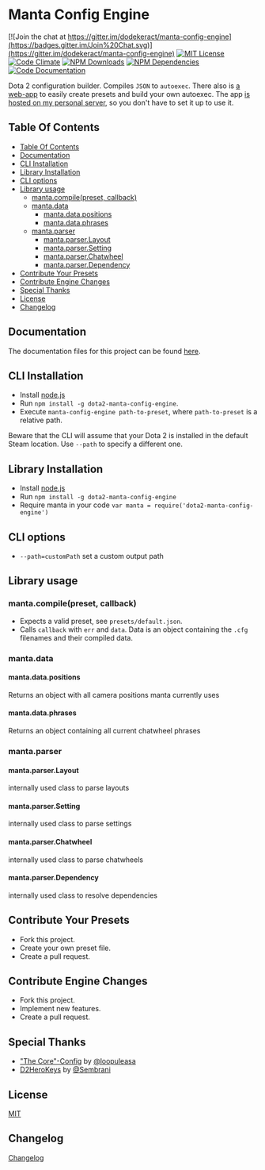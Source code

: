 # Manta Config Engine

[![Join the chat at https://gitter.im/dodekeract/manta-config-engine](https://badges.gitter.im/Join%20Chat.svg)](https://gitter.im/dodekeract/manta-config-engine) [![MIT License](https://img.shields.io/badge/license-MIT-blue.svg)](http://opensource.org/licenses/MIT) [![Code Climate](https://codeclimate.com/github/dodekeract/manta-config-engine/badges/gpa.svg)](https://codeclimate.com/github/dodekeract/manta-config-engine) [![NPM Downloads](https://img.shields.io/npm/dt/dota2-manta-config-engine.svg)](https://npmjs.com/package/dota2-manta-config-engine) [![NPM Dependencies](https://david-dm.org/dodekeract/manta-config-engine.png)](https://david-dm.org/dodekeract/manta-config-engine) [![Code Documentation](https://inch-ci.org/github/dodekeract/manta-config-engine.svg)](https://inch-ci.org/github/dodekeract/manta-config-engine)

Dota 2 configuration builder. Compiles `JSON` to `autoexec`. There also is [a web-app](https://github.com/dodekeract/manta-config-engine-app) to easily create presets and build your own autoexec. The app [is hosted on my personal server](https://manta.dodekeract.report), so you don't have to set it up to use it.

## Table Of Contents
<!-- TOC depthFrom:2 depthTo:6 withLinks:1 updateOnSave:1 orderedList:0 -->

- [Table Of Contents](#table-of-contents)
- [Documentation](#documentation)
- [CLI Installation](#cli-installation)
- [Library Installation](#library-installation)
- [CLI options](#cli-options)
- [Library usage](#library-usage)
	- [manta.compile(preset, callback)](#mantacompilepreset-callback)
	- [manta.data](#mantadata)
		- [manta.data.positions](#mantadatapositions)
		- [manta.data.phrases](#mantadataphrases)
	- [manta.parser](#mantaparser)
		- [manta.parser.Layout](#mantaparserlayout)
		- [manta.parser.Setting](#mantaparsersetting)
		- [manta.parser.Chatwheel](#mantaparserchatwheel)
		- [manta.parser.Dependency](#mantaparserdependency)
- [Contribute Your Presets](#contribute-your-presets)
- [Contribute Engine Changes](#contribute-engine-changes)
- [Special Thanks](#special-thanks)
- [License](#license)
- [Changelog](#changelog)

<!-- /TOC -->

## Documentation

The documentation files for this project can be found [here](https://github.com/dodekeract/manta-config-engine-app/tree/master/documentation).

## CLI Installation
- Install [node.js](https://nodejs.org)
- Run `npm install -g dota2-manta-config-engine`.
- Execute `manta-config-engine path-to-preset`, where `path-to-preset` is a relative path.

Beware that the CLI will assume that your Dota 2 is installed in the default Steam location. Use `--path` to specify a different one.

## Library Installation
- Install [node.js](https://nodejs.org)
- Run `npm install -g dota2-manta-config-engine`
- Require manta in your code `var manta = require('dota2-manta-config-engine')`

## CLI options
- `--path=customPath` set a custom output path

## Library usage

### manta.compile(preset, callback)
- Expects a valid preset, see `presets/default.json`.
- Calls `callback` with `err` and `data`. Data is an object containing the `.cfg` filenames and their compiled data.

### manta.data

#### manta.data.positions
Returns an object with all camera positions manta currently uses

#### manta.data.phrases
Returns an object containing all current chatwheel phrases

### manta.parser

#### manta.parser.Layout
internally used class to parse layouts

#### manta.parser.Setting
internally used class to parse settings

#### manta.parser.Chatwheel
internally used class to parse chatwheels

#### manta.parser.Dependency
internally used class to resolve dependencies

## Contribute Your Presets
- Fork this project.
- Create your own preset file.
- Create a pull request.

## Contribute Engine Changes
- Fork this project.
- Implement new features.
- Create a pull request.

## Special Thanks
- ["The Core"-Config](https://github.com/loopuleasa/dota2-thecore-config-engine) by [@loopuleasa](https://github.com/loopuleasa)
- [D2HeroKeys](https://github.com/Sembrani/D2HeroKeys) by [@Sembrani](https://github.com/Sembrani)

## License
[MIT](https://github.com/dodekeract/manta-config-engine/tree/master/documentation/LICENSE.md)

## Changelog
[Changelog](https://github.com/dodekeract/manta-config-engine/tree/master/documentation/CHANGELOG.md)
